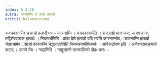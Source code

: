 ```yaml
---
index: 6.3.10
sutra: कारनाम्नि च प्राचां हलादौ
vritti: balamanorama
---
```


<<कारनाम्नि च प्राचां हलादौ>> - कारनाम्नि । यत्रकारनामेति । राजग्राह्रो भागः करः, स एव कारः, तद्विशेषवाचक इत्यर्थः । नियमार्थमिति ।प्राचां देशे हलादौ यदि भवति कारनाम्न्येव,॑कारनाम्नि हलादौ चेत्प्राचामेव,॑प्राचां कारनाम्नि चेद्धलादावेवे॑ति नियमत्रयार्थमित्यर्थः । अविकटोरण इति । अविशब्दासङ्घाते कटच् । उपणो मेषः । नद्यामिति । नद्युत्तारणे तात्कालिको दोहः-करः । 